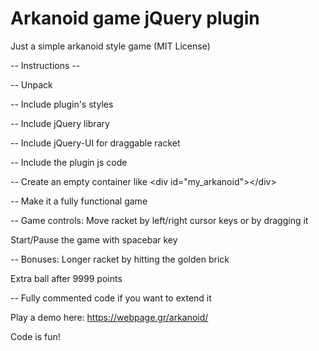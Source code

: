 # Arkanoid game jQuery plugin 

Just a simple arkanoid style game (MIT License)

-- Instructions -- 

-- Unpack  

-- Include plugin's styles
<link rel="stylesheet" href="css/arkanoid.css" type="text/css">


-- Include jQuery library
<script type="text/javascript" src="http://ajax.googleapis.com/ajax/libs/jquery/1.8/jquery.js"></script>


-- Include jQuery-UI for draggable racket
<script type="text/javascript" src="js/jquery-ui.min.js"></script>


-- Include the plugin js code
<script type="text/javascript" src="js/arkanoid.js"></script>


-- Create an empty container like &#x3C;div id=&#x22;my_arkanoid&#x22;&#x3E;&#x3C;/div&#x3E;

-- Make it a fully functional game
<script type="text/javascript">
	$(document).ready(function () {
		$('#my_arkanoid').arkanoid();
	});
</script>

-- Game controls: 
Move racket by left/right cursor keys or by dragging it

Start/Pause the game with spacebar key

-- Bonuses:
Longer racket by hitting the golden brick

Extra ball after 9999 points

-- Fully commented code if you want to extend it

Play a demo here:
https://webpage.gr/arkanoid/

Code is fun!  
